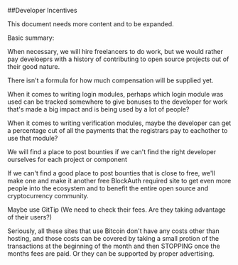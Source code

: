 ##Developer Incentives

This document needs more content and to be expanded. 

Basic summary:

When necessary, we will hire freelancers to do work, but we would rather pay develoeprs with a history of contributing to  open source projects out of their good nature. 

There isn't a formula for how much compensation will be supplied yet. 

When it comes to writing login modules, perhaps which login module was used can be tracked somewhere to give bonuses to the developer for work that's made a big impact and is being used by a lot of people?

When it comes to writing verification modules, maybe the developer can get a percentage cut of all the payments that the registrars pay to eachother to use that module?

We will find a place to post bounties if we can't find the right developer ourselves for each project or component

If we can't find a good place to post bounties that is close to free, we'll make one and make it another free BlockAuth required site to get even more people into the ecosystem and to benefit the entire open source and cryptocurrency community. 

Maybe use GitTip (We need to check their fees. Are they taking advantage of their users?)

Seriously, all these sites that use Bitcoin don't have any costs other than hosting, and those costs can be covered by taking a small protion of the transactions at the beginning of the month and then STOPPING once the months fees are paid. Or they can be supported by proper advertising. 
